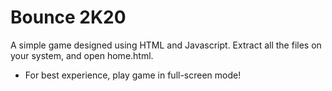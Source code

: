 # Bounce 2K20
A simple game designed using HTML and Javascript.
Extract all the files on your system, and open home.html.

* For best experience, play game in full-screen mode!

